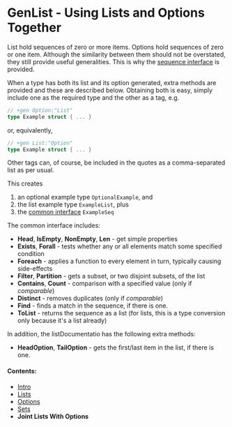 # GenList - Using Lists and Options Together

List hold sequences of zero or more items. Options hold sequences of zero or one item. Although the similarity between
them should not be overstated, they still provide useful generalities. This is why the [sequence interface](README.md)
is provided.

When a type has both its list and its option generated, extra methods are provided and these are described below.
Obtaining both is easy, simply include one as the required type and the other as a tag, e.g.

````go
// +gen Option:"List"
type Example struct { ... }
````
or, equivalently,

````go
// +gen List:"Option"
type Example struct { ... }
````

Other tags can, of course, be included in the quotes as a comma-separated list as per usual.

This creates 

 1. an optional example type `OptionalExample`, and 
 2. the list example type `ExampleList`, plus 
 3. the [common interface](README.md) `ExampleSeq`
 
The common interface includes:

 * **Head**, **IsEmpty**, **NonEmpty**, **Len** - get simple properties
 * **Exists**, **Forall** - tests whether any or all elements match some specified condition
 * **Foreach** - applies a function to every element in turn, typically causing side-effects
 * **Filter**, **Partition** - gets a subset, or two disjoint subsets, of the list
 * **Contains**, **Count** - comparison with a specified value (only if *comparable*)
 * **Distinct** - removes duplicates (only if *comparable*)
 * **Find** - finds a match in the sequence, if there is one.
 * **ToList** - returns the sequence as a list (for lists, this is a type conversion only because it's a list already)

In addition, the listDocumentatio has the following extra methods:

 * **HeadOption**, **TailOption** - gets the first/last item in the list, if there is one.

#### Contents:

 * [Intro](README.md)
 * [Lists](List.md)
 * [Options](Option.md)
 * [Sets](Set.md)
 * **Joint Lists With Options**
